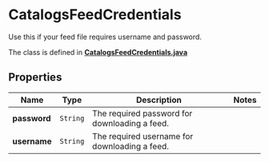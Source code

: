 

# CatalogsFeedCredentials

Use this if your feed file requires username and password.

The class is defined in **[CatalogsFeedCredentials.java](../../src/main/java/org/openapitools/model/CatalogsFeedCredentials.java)**

## Properties

Name | Type | Description | Notes
------------ | ------------- | ------------- | -------------
**password** | `String` | The required password for downloading a feed. | 
**username** | `String` | The required username for downloading a feed. | 




